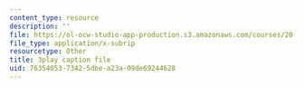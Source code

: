 ```yaml
---
content_type: resource
description: ''
file: https://ol-ocw-studio-app-production.s3.amazonaws.com/courses/20-219-becoming-the-next-bill-nye-writing-and-hosting-the-educational-show-january-iap-2015/7635405373425dbea23a09de69244628_VHyCh1mDneE.vtt
file_type: application/x-subrip
resourcetype: Other
title: 3play caption file
uid: 76354053-7342-5dbe-a23a-09de69244628
---
```

